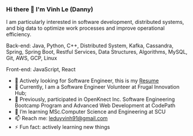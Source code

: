 ### Hi there 👋 I'm Vinh Le (Danny)

I am particularly interested in software development, distributed systems, and big data to optimize work processes and improve operational efficiency.

Back-end: Java, Python, C++, Distributed System, Kafka, Cassandra, Spring, Spring Boot, Restful Services, Data Structures, Algorithms, MySQL, Git, AWS, GCP, Linux

Front-end: JavaScript, React

- 🤔 Actively looking for Software Engineer, this is my [Resume](https://drive.google.com/file/d/1yldyLDvo1yI3FjCKdEMR0YJcSzFIzR84/view?usp=sharing)
- 🔭 Currently, I am a Software Engineer Volunteer at Frugal Innovation Hub;
- 🌱 Previously, participated in OpenKnect Inc. Software Engineering Bootcamp Program and Advanced Web Development at CodePath
- 🌱 I’m learning MSc.Computer Science and Engineering at SCU
- 📫 Reach me: leduyvinh91@gmail.com
- ⚡ Fun fact: actively learning new things
